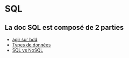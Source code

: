 # SQL

## La doc SQL est composé de 2 parties 

*   [agir sur bdd](agir_sur_bdd.md)
*   [Types de données](types_de_données.md)
*   [SQL vs NoSQL](SQLvsNoSQL.md)